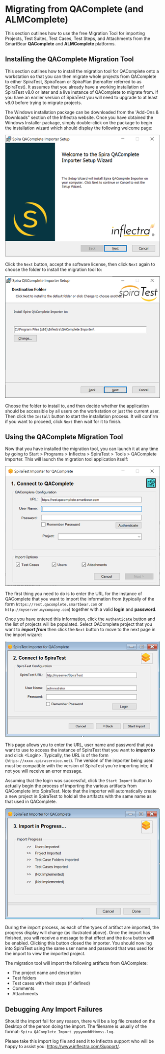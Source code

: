 # Migrating from QAComplete (and ALMComplete)

This section outlines how to use the free Migration Tool for importing Projects, Test Suites, Test Cases, Test Steps, and Attachments from the SmartBear **QAComplete** and **ALMComplete** platforms.

## Installing the QAComplete Migration Tool

This section outlines how to install the migration tool for QAComplete onto a workstation so that you can then migrate whole projects from QAComplete to either SpiraTest, SpiraTeam or SpiraPlan (hereafter referred to as SpiraTest). It assumes that you already have a working installation of SpiraTest v8.0 or later and a live instance of QAComplete to migrate from. If you have an earlier version of SpiraTest you will need to upgrade to at least v8.0 before trying to migrate projects.

The Windows installation package can be downloaded from the 'Add-Ons & Downloads" section of the Inflectra website. Once you have obtained the Windows Installer package, simply double-click on the package to begin the installation wizard which should display the following welcome page:

 ![](img/Migrating_from_QAComplete_1.png)  


Click the `Next` button, accept the software license, then click `Next` again to choose the folder to install the migration tool to:

 ![](img/Migrating_from_QAComplete_2.png)  


Choose the folder to install to, and then decide whether the application should be accessible by all users on the workstation or just the current user. Then click the `Install` button to start the installation process. It will confirm if you want to proceed, click `Next` then wait for it to finish.

## Using the QAComplete Migration Tool

Now that you have installed the migration tool, you can launch it at any time by going to Start \> Programs \> Inflectra \> SpiraTest \> Tools \> QAComplete Importer. This will launch the migration tool application itself:

![](img/Migrating_from_QAComplete_3.png)

The first thing you need to do is to enter the URL for the instance of QAComplete that you want to import the information from (typically of the form `https://rest.qacomplete.smartbear.com` or `http://myserver.mycompany.com`) together with a valid **login** and **password**.

Once you have entered this information, click the `Authenticate` button and the list of projects will be populated. Select QAComplete project that you want to ***import from*** then click the `Next` button to move to the next page in the import wizard:

![](img/Migrating_from_QAComplete_4.png)

This page allows you to enter the URL, user name and password that you want to use to access the instance of SpiraTest that you want to ***import to*** and click <Login\>. Typically, the URL is of the form (`https://xxxx.spiraservice.net`). The version of the importer being used must be compatible with the version of SpiraTest you're importing into; if not you will receive an error message.

Assuming that the login was successful, click the `Start Import` button to actually begin the process of importing the various artifacts from QAComplete into SpiraTest. Note that the importer will automatically create a new project in SpiraTest to hold all the artifacts with the same name as that used in QAComplete.

 ![](img/Migrating_from_QAComplete_5.png)  

During the import process, as each of the types of artifact are imported, the progress display will change (as illustrated above). Once the import has finished, you will receive a message to that effect and the `Done` button will be enabled. Clicking this button closed the importer. You should now log into SpiraTest using the same user name and password that was used for the import to view the imported project.

The migration tool will import the following artifacts from QAComplete:

- The project name and description
- Test folders
- Test cases with their steps (if defined)
- Comments
- Attachments

## Debugging Any Import Failures

Should the import fail for any reason, there will be a log file created on the Desktop of the person doing the import. The filename is usually of the format:
`Spira_QAComplete_Import_yyyymmddHHmmss.log`.

Please take this import log file and send it to Inflectra support who will be happy to assist you: https://www.inflectra.com/Support/.
